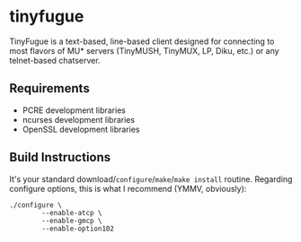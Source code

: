 # tinyfugue
TinyFugue is a text-based, line-based client designed for connecting to most flavors of MU* servers (TinyMUSH, TinyMUX, LP, Diku, etc.) or any telnet-based chatserver. 

## Requirements
- PCRE development libraries
- ncurses development libraries
- OpenSSL development libraries

## Build Instructions
It's your standard download/`configure`/`make`/`make install` routine. Regarding configure options, this is what I recommend (YMMV, obviously):

```
./configure \
        --enable-atcp \
        --enable-gmcp \
        --enable-option102
```
